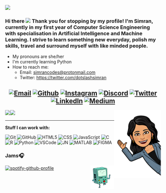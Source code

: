 ![](https://komarev.com/ghpvc/?username=dotslashsimran&color=864879)
### Hi there <img src="https://media.giphy.com/media/hvRJCLFzcasrR4ia7z/giphy.gif" width="25px"> Thank you for stopping by my profile! I'm Simran, currently in my first year of Computer Science Engineering with specialisation in Artificial Intelligence and Machine Learning. I strive to learn something new everyday, polish my skills, travel and surround myself with like minded people.
- My pronouns are she/her
- I'm currently learning Python
- How to reach me:
    - Email: simrancodes@protonmail.com
    - Twitter: https://twitter.com/dotslashsimran
<center>

[![Email](https://img.shields.io/badge/-EMAIL-719FB0?style=for-the-badge&logo=gmail&logoColor=white)](mailto:simransachdeva966@gmail.com?subject=[GitHub]%20Source%20Han%20Sans)
[![Github](https://img.shields.io/badge/github-689683.svg?style=for-the-badge&logo=github)](https://www.github.com/dotslashsimran)
[![Instagram](https://img.shields.io/badge/instagram-d18eb3.svg?style=for-the-badge&logo=instagram&logoColor=white)](https://www.instagram.com/dotslashsimran)
[![Discord](https://img.shields.io/badge/discord-726A95.svg?style=for-the-badge&logo=discord&logoColor=white)](sim#8086)
[![Twitter](https://img.shields.io/badge/twitter-689683.svg?style=for-the-badge&logo=twitter&logoColor=white)](https://twitter.com/dotslashsimran)
[![LinkedIn](https://img.shields.io/badge/-LINKEDIN-864879?style=for-the-badge&logo=linkedin&logoColor=white)](https://www.linkedin.com/in/simran-sachdeva-b88258222/)
[![Medium](https://img.shields.io/badge/medium-88a9bf.svg?style=for-the-badge&logo=medium&logoColor=white)](https://medium.com/@dotslashsimran)
---

</center>


 <img src="https://github.com/dotslashsimran/dotslashsimran/blob/main/Untitled%20design.png" img align="right" width=30% height=30%>
 <img src="https://github-readme-stats.vercel.app/api?username=dotslashsimran&&show_icons=true&title_color=726A95&icon_color=864879&text_color=719FB0&bg_color=151515" img align="left"> 
 <img src="https://github-readme-stats.vercel.app/api/top-langs/?username=DOTSLASHSIMRAN&show_icons=true&title_color=726A95&icon_color=864879&text_color=719FB0&bg_color=151515">
 
 ---
 
 **Stuff I can work with:**

![Git](https://img.shields.io/badge/-Git-000?&logo=git)
![GitHub](https://img.shields.io/badge/-GitHub-000000?&logo=github)
![HTML5](https://img.shields.io/badge/-HTML5-000?&logo=html5)
![CSS](https://img.shields.io/badge/-CSS-000?&logo=css3&logoColor=1572B6)
![JavaScript](https://img.shields.io/badge/-JavaScript-000000?&logo=javascript)
![C](https://img.shields.io/badge/-C-000000?style=flat&logo=C)
![R](https://img.shields.io/badge/-R-000?&logo=r&logoColor=1572B6)
![Python](https://img.shields.io/badge/-Python-000000?style=flat&logo=python)
![VSCode](https://img.shields.io/badge/-VSCode-000?&logo=Visual%20Studio%20Code&logoColor=007ACC)
![JN](https://img.shields.io/badge/-Jupyter_Notebook-000?&logo=jupyter)
![MATLAB](https://img.shields.io/badge/-MATLAB-000?&logo=MATLAB)
![FIGMA](https://img.shields.io/badge/-Figma-000?&logo=figma)

### Jams🎧

[![spotify-github-profile](https://spotify-github-profile.vercel.app/api/view?uid=n1fck0i7kza1vm1x30vqh3fyv&cover_image=true&theme=novatorem&bar_color=53b14f&bar_color_cover=false)](https://github.com/kittinan/spotify-github-profile) 
<img src="https://github.com/dotslashsimran/dotslashsimran/blob/main/giphy.gif" img align="right" width=15% height=15%>


<!--
**dotslashsimran/dotslashsimran** is a ✨ _special_ ✨ repository because its `README.md` (this file) appears on your GitHub profile.

Here are some ideas to get you started:

- 🔭 I’m currently working on ...
- 🌱 I’m currently learning ...
- 👯 I’m looking to collaborate on ...
- 🤔 I’m looking for help with ...
- 💬 Ask me about ...
- 📫 How to reach me: ...
- 😄 Pronouns: ...
- ⚡ Fun fact: ...
-->
